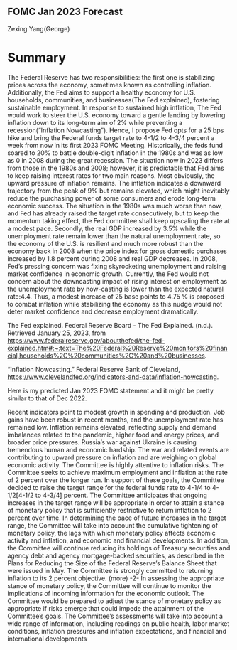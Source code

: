 ## FOMC Jan 2023 Forecast

Zexing Yang(George)
# Summary
 The Federal Reserve has two responsibilities: the first one is stabilizing prices across the economy, sometimes known as controlling inflation. Additionally, the Fed aims to support a healthy economy for U.S. households, communities, and businesses(The Fed explained), fostering sustainable employment. In response to sustained high inflation, The Fed would work to steer the U.S. economy toward a gentle landing by lowering inflation down to its long-term aim of 2% while preventing a recession(“Inflation Nowcasting”). Hence, I propose Fed opts for a 25 bps hike and bring the Federal funds target rate to 4-1/2 to 4-3/4 percent a week from now in its first 2023 FOMC Meeting. Historically, the feds fund soared to 20% to battle double-digit inflation in the 1980s and was as low as 0 in 2008 during the great recession. The situation now in 2023 differs from those in the 1980s and 2008; however, it is predictable that Fed aims to keep raising interest rates for two main reasons. Most obviously, the upward pressure of inflation remains. The inflation indicates a downward trajectory from the peak of 9% but remains elevated, which might inevitably reduce the purchasing power of some consumers and erode long-term economic success. The situation in the 1980s was much worse than now, and Fed has already raised the target rate consecutively, but to keep the momentum taking effect, the Fed committee shall keep upscaling the rate at a modest pace. Secondly, the real GDP increased by 3.5% while the unemployment rate remain lower than the natural unemployment rate, so the economy of the U.S. is resilient and much more robust than the economy back in 2008 when the price index for gross domestic purchases increased by 1.8 percent during 2008 and real GDP decreases. In 2008, Fed’s pressing concern was fixing skyrocketing unemployment and raising market confidence in economic growth. Currently, the Fed would not concern about the downcasting impact of rising interest on employment as the unemployment rate by now-casting is lower than the expected natural rate:4.4. Thus, a modest increase of 25 base points to 4.75 % is proposed to combat inflation while stabilizing the economy as this nudge would not deter market confidence and decrease employment dramatically.

 
The Fed explained. Federal Reserve Board - The Fed Explained. (n.d.). Retrieved January 25, 2023, from https://www.federalreserve.gov/aboutthefed/the-fed-explained.htm#:~:text=The%20Federal%20Reserve%20monitors%20financial,households%2C%20communities%2C%20and%20businesses. 

“Inflation Nowcasting.” Federal Reserve Bank of Cleveland, https://www.clevelandfed.org/indicators-and-data/inflation-nowcasting. 






Here is my predicted Jan 2023 FOMC statement and it might be pretty similar to that of Dec 2022. 

Recent indicators point to modest growth in spending and production. Job gains have been robust in recent months, and the unemployment rate has remained low. Inflation remains elevated, reflecting supply and demand imbalances related to the pandemic, higher food and energy prices, and broader price pressures. Russia’s war against Ukraine is causing tremendous human and economic hardship. The war and related events are contributing to upward pressure on inflation and are weighing on global economic activity. The Committee is highly attentive to inflation risks. The Committee seeks to achieve maximum employment and inflation at the rate of 2 percent over the longer run. In support of these goals, the Committee decided to raise the target range for the federal funds rate to 4-1/4 to 4-1/2[4-1/2 to 4-3/4] percent. The Committee anticipates that ongoing increases in the target range will be appropriate in order to attain a stance of monetary policy that is sufficiently restrictive to return inflation to 2 percent over time. In determining the pace of future increases in the target range, the Committee will take into account the cumulative tightening of monetary policy, the lags with which monetary policy affects economic activity and inflation, and economic and financial developments. In addition, the Committee will continue reducing its holdings of Treasury securities and agency debt and agency mortgage-backed securities, as described in the Plans for Reducing the Size of the Federal Reserve’s Balance Sheet that were issued in May. The Committee is strongly committed to returning inflation to its 2 percent objective. (more) -2- In assessing the appropriate stance of monetary policy, the Committee will continue to monitor the implications of incoming information for the economic outlook. The Committee would be prepared to adjust the stance of monetary policy as appropriate if risks emerge that could impede the attainment of the Committee’s goals. The Committee’s assessments will take into account a wide range of information, including readings on public health, labor market conditions, inflation pressures and inflation expectations, and financial and international developments







